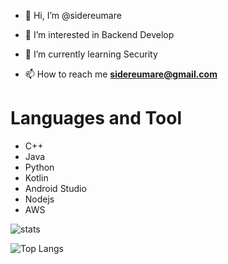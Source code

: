 - 👋 Hi, I’m @sidereumare

- 👀 I’m interested in Backend Develop
- 🌱 I’m currently learning Security
- 📫 How to reach me **sidereumare@gmail.com**

# Languages and Tool
- C++
- Java
- Python
- Kotlin
- Android Studio
- Nodejs
- AWS

![stats](https://github-readme-stats.vercel.app/api?username=sidereumare&show_icons=true)

![Top Langs](https://github-readme-stats.vercel.app/api/top-langs/?username=sidereumare&layout=compact)
<!---
sidereumare/sidereumare is a ✨ special ✨ repository because its `README.md` (this file) appears on your GitHub profile.
You can click the Preview link to take a look at your changes.
--->
